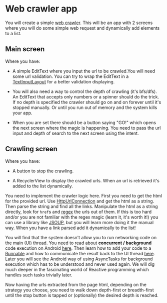 # Web crawler app

You will create a simple [web crawler](https://en.wikipedia.org/wiki/Web_crawler). This will be an app with 2 screens where you will do some simple web request and dynamically add elements to a list. 

## Main screen
Where you have:

* A simple EditText where you input the url to be crawled.You will need some url validation. You can try to wrap the EditText in a [TextInputLayout](https://developer.android.com/reference/android/support/design/widget/TextInputLayout.html) for a better validation displaying. 

* You will also need a way to control the depth of crawling (it's bfs/dfs). An EditText that accepts only numbers or a spinner should do the trick. If no depth is specified the crawler should go on and on forever until it's stopped manually. Or until you run out of memory and the system kills your app.

* When you are set there should be a button saying "GO!" which opens the next screen where the magic is happening. You need to pass the url input and depth of search to the next screen using the intent.

## Crawling screen
Where you have:

* A button to stop the crawling.

* A RecyclerView to display the crawled urls. When an url is retrieved it's added to the list dynamically. 

You need to implement the crawler logic here. First you need to get the html for the provided url. Use [HttpUrlConnection](https://developer.android.com/reference/java/net/HttpURLConnection.html) and get the html as a string. Then parse the string and find all the links. Manipulate the html as a string directly, look for `href`s and [regex](https://en.wikipedia.org/wiki/Regular_expression) the urls out of them. If this is too hard and/or you are not familiar with the regex magic (learn it, it's worth it!) you can use a library like [JSOUP](https://medium.com/@ssaurel/learn-to-parse-html-pages-on-android-with-jsoup-2a9b0da0096f), but you will learn more doing it the manual way. When you have a link parsed add it dynamically to the list!

You will find that the system doesn't allow you to run networking code on the main (UI) thread. You need to read about **concurrent / background** code execution on Android [here](https://developer.android.com/guide/components/processes-and-threads.html). Then learn how to add your code to a [Runnable](https://developer.android.com/training/multiple-threads/define-runnable.html) and how to communicate the result back to the UI thread [here](https://developer.android.com/training/multiple-threads/communicate-ui.html). Later you will see the Android way of using AsyncTasks for background execution which has to be understood and never used again. We will dig much deeper in the fascinating world of Reactive programming which handles such tasks trivially later.

Now having the urls extracted from the page html, depending on the strategy you choose, you need to walk down depth-first or breadth-first until the stop button is tapped or (optionally) the desired depth is reached.